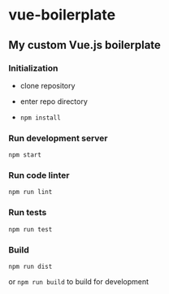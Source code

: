 # vue-boilerplate

## My custom Vue.js boilerplate


### Initialization

- clone repository

- enter repo directory

- `npm install`


### Run development server

`npm start`


### Run code linter

`npm run lint`


### Run tests

`npm run test`


### Build

`npm run dist`

or `npm run build` to build for development
